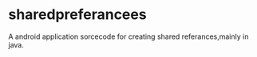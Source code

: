 # sharedpreferancees
A android application sorcecode for creating shared referances,mainly in java.
